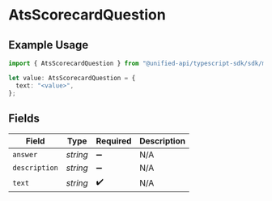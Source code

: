 # AtsScorecardQuestion

## Example Usage

```typescript
import { AtsScorecardQuestion } from "@unified-api/typescript-sdk/sdk/models/shared";

let value: AtsScorecardQuestion = {
  text: "<value>",
};
```

## Fields

| Field              | Type               | Required           | Description        |
| ------------------ | ------------------ | ------------------ | ------------------ |
| `answer`           | *string*           | :heavy_minus_sign: | N/A                |
| `description`      | *string*           | :heavy_minus_sign: | N/A                |
| `text`             | *string*           | :heavy_check_mark: | N/A                |